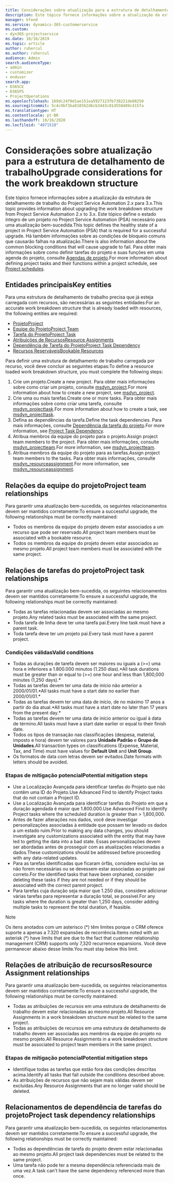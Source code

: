 ```yaml
---
title: Considerações sobre atualização para a estrutura de detalhamento de trabalho
description: Este tópico fornece informações sobre a atualização da estrutura de detalhamento de trabalho do Project Service Automation 2.x para 3.x.
manager: kfend
ms.service: dynamics-365-customerservice
ms.custom:
- dyn365-projectservice
ms.date: 10/18/2019
ms.topic: article
author: ruhercul
ms.author: ruhercul
audience: Admin
search.audienceType:
- admin
- customizer
- enduser
search.app:
- D365CE
- D365PS
- ProjectOperations
ms.openlocfilehash: 169dc24f0d1ae151ea5927123fb738221de88250
ms.sourcegitcommit: 5c4c9bf3ba018562d6cb3443c01d550489c415fa
ms.translationtype: HT
ms.contentlocale: pt-BR
ms.lasthandoff: 10/16/2020
ms.locfileid: "4071510"
---
```

# <a name="upgrade-considerations-for-the-work-breakdown-structure"></a><span data-ttu-id="f3c3e-103">Considerações sobre atualização para a estrutura de detalhamento de trabalho</span><span class="sxs-lookup"><span data-stu-id="f3c3e-103">Upgrade considerations for the work breakdown structure</span></span>
<span data-ttu-id="f3c3e-104">Este tópico fornece informações sobre a atualização da estrutura de detalhamento de trabalho do Project Service Automation 2.x para 3.x.</span><span class="sxs-lookup"><span data-stu-id="f3c3e-104">This topic provides information about upgrading the work breakdown structure from Project Service Automation 2.x to 3.x.</span></span> <span data-ttu-id="f3c3e-105">Este tópico define o estado íntegro de um projeto no Project Service Automation (PSA) necessário para uma atualização bem-sucedida.</span><span class="sxs-lookup"><span data-stu-id="f3c3e-105">This topic defines the healthy state of a project in Project Service Automation (PSA) that is required for a successful upgrade.</span></span> <span data-ttu-id="f3c3e-106">Há também informações sobre as condições de bloqueio comuns que causarão falhas na atualização.</span><span class="sxs-lookup"><span data-stu-id="f3c3e-106">There is also information about the common blocking conditions that will cause upgrade to fail.</span></span> <span data-ttu-id="f3c3e-107">Para obter mais informações sobre como definir tarefas do projeto e suas funções em uma agenda do projeto, consulte [Agendas de projeto](project-creating.md).</span><span class="sxs-lookup"><span data-stu-id="f3c3e-107">For more information about defining project tasks and their functions within a project schedule, see [Project schedules](project-creating.md).</span></span>

## <a name="key-entities"></a><span data-ttu-id="f3c3e-108">Entidades principais</span><span class="sxs-lookup"><span data-stu-id="f3c3e-108">Key entities</span></span>
<span data-ttu-id="f3c3e-109">Para uma estrutura de detalhamento de trabalho precisa que já esteja carregada com recursos, são necessárias as seguintes entidades:</span><span class="sxs-lookup"><span data-stu-id="f3c3e-109">For an accurate work breakdown structure that is already loaded with resources, the following entities are required:</span></span>

- [<span data-ttu-id="f3c3e-110">Projeto</span><span class="sxs-lookup"><span data-stu-id="f3c3e-110">Project</span></span>](https://docs.microsoft.com/dynamics365/customerengagement/on-premises/developer/entities/msdyn_project)
- [<span data-ttu-id="f3c3e-111">Equipe do Projeto</span><span class="sxs-lookup"><span data-stu-id="f3c3e-111">Project Team</span></span>](https://docs.microsoft.com/dynamics365/customerengagement/on-premises/developer/entities/msdyn_projectteam)
- [<span data-ttu-id="f3c3e-112">Tarefa do Projeto</span><span class="sxs-lookup"><span data-stu-id="f3c3e-112">Project Task</span></span>](https://docs.microsoft.com/dynamics365/customerengagement/on-premises/developer/entities/msdyn_projecttask)
- [<span data-ttu-id="f3c3e-113">Atribuições de Recursos</span><span class="sxs-lookup"><span data-stu-id="f3c3e-113">Resource Assignments</span></span>](https://docs.microsoft.com/dynamics365/customerengagement/on-premises/developer/entities/msdyn_resourceassignment)
- [<span data-ttu-id="f3c3e-114">Dependência de Tarefa do Projeto</span><span class="sxs-lookup"><span data-stu-id="f3c3e-114">Project Task Dependency</span></span>](https://docs.microsoft.com/dynamics365/customerengagement/on-premises/developer/entities/msdyn_projecttaskdependency)
- [<span data-ttu-id="f3c3e-115">Recursos Reserváveis</span><span class="sxs-lookup"><span data-stu-id="f3c3e-115">Bookable Resources</span></span>](https://docs.microsoft.com/dynamics365/customerengagement/on-premises/developer/entities/bookableresource)

<span data-ttu-id="f3c3e-116">Para definir uma estrutura de detalhamento de trabalho carregada por recurso, você deve concluir as seguintes etapas:</span><span class="sxs-lookup"><span data-stu-id="f3c3e-116">To define a resource loaded work breakdown structure, you must complete the following steps:</span></span>

1. <span data-ttu-id="f3c3e-117">Crie um projeto.</span><span class="sxs-lookup"><span data-stu-id="f3c3e-117">Create a new project.</span></span> <span data-ttu-id="f3c3e-118">Para obter mais informações sobre como criar um projeto, consulte [msdyn_project](https://docs.microsoft.com/dynamics365/customerengagement/on-premises/developer/entities/msdyn_project).</span><span class="sxs-lookup"><span data-stu-id="f3c3e-118">For more information about how to create a new project, see [msdyn_project](https://docs.microsoft.com/dynamics365/customerengagement/on-premises/developer/entities/msdyn_project).</span></span>
2. <span data-ttu-id="f3c3e-119">Crie uma ou mais tarefas.</span><span class="sxs-lookup"><span data-stu-id="f3c3e-119">Create one or more tasks.</span></span> <span data-ttu-id="f3c3e-120">Para obter mais informações sobre como criar uma tarefa, consulte [msdyn_projecttask](https://docs.microsoft.com/dynamics365/customerengagement/on-premises/developer/entities/msdyn_projecttask).</span><span class="sxs-lookup"><span data-stu-id="f3c3e-120">For more information about how to create a task, see [msdyn_projecttask](https://docs.microsoft.com/dynamics365/customerengagement/on-premises/developer/entities/msdyn_projecttask).</span></span>
3. <span data-ttu-id="f3c3e-121">Defina as dependências da tarefa.</span><span class="sxs-lookup"><span data-stu-id="f3c3e-121">Define the task dependencies.</span></span> <span data-ttu-id="f3c3e-122">Para mais informações, consulte [Dependência da tarefa do projeto](https://docs.microsoft.com/dynamics365/customerengagement/on-premises/developer/entities/msdyn_projecttaskdependency).</span><span class="sxs-lookup"><span data-stu-id="f3c3e-122">For more information, see [Project Task Dependency](https://docs.microsoft.com/dynamics365/customerengagement/on-premises/developer/entities/msdyn_projecttaskdependency).</span></span>
4. <span data-ttu-id="f3c3e-123">Atribua membros da equipe do projeto para o projeto.</span><span class="sxs-lookup"><span data-stu-id="f3c3e-123">Assign project team members to the project.</span></span> <span data-ttu-id="f3c3e-124">Para obter mais informações, consulte [msdyn_projectteam](https://docs.microsoft.com/dynamics365/customerengagement/on-premises/developer/entities/msdyn_projectteam).</span><span class="sxs-lookup"><span data-stu-id="f3c3e-124">For more information, see [msdyn_projectteam](https://docs.microsoft.com/dynamics365/customerengagement/on-premises/developer/entities/msdyn_projectteam).</span></span>
5. <span data-ttu-id="f3c3e-125">Atribua membros da equipe do projeto para as tarefas.</span><span class="sxs-lookup"><span data-stu-id="f3c3e-125">Assign project team members to the tasks.</span></span> <span data-ttu-id="f3c3e-126">Para obter mais informações, consulte [msdyn_resourceassignment](https://docs.microsoft.com/dynamics365/customerengagement/on-premises/developer/entities/msdyn_resourceassignment).</span><span class="sxs-lookup"><span data-stu-id="f3c3e-126">For more information, see [msdyn_resourceassignment](https://docs.microsoft.com/dynamics365/customerengagement/on-premises/developer/entities/msdyn_resourceassignment).</span></span>

## <a name="project-team-relationships"></a><span data-ttu-id="f3c3e-127">Relações da equipe do projeto</span><span class="sxs-lookup"><span data-stu-id="f3c3e-127">Project team relationships</span></span>

<span data-ttu-id="f3c3e-128">Para garantir uma atualização bem-sucedida, os seguintes relacionamentos devem ser mantidos corretamente:</span><span class="sxs-lookup"><span data-stu-id="f3c3e-128">To ensure a successful upgrade, the following relationships must be correctly maintained:</span></span>
- <span data-ttu-id="f3c3e-129">Todos os membros da equipe do projeto devem estar associados a um recurso que pode ser reservado.</span><span class="sxs-lookup"><span data-stu-id="f3c3e-129">All project team members must be associated with a bookable resource.</span></span>
- <span data-ttu-id="f3c3e-130">Todos os membros da equipe do projeto devem estar associados ao mesmo projeto.</span><span class="sxs-lookup"><span data-stu-id="f3c3e-130">All project team members must be associated with the same project.</span></span> 

## <a name="project-task-relationships"></a><span data-ttu-id="f3c3e-131">Relações de tarefas do projeto</span><span class="sxs-lookup"><span data-stu-id="f3c3e-131">Project task relationships</span></span>
<span data-ttu-id="f3c3e-132">Para garantir uma atualização bem-sucedida, os seguintes relacionamentos devem ser mantidos corretamente:</span><span class="sxs-lookup"><span data-stu-id="f3c3e-132">To ensure a successful upgrade, the following relationships must be correctly maintained:</span></span>

- <span data-ttu-id="f3c3e-133">Todas as tarefas relacionadas devem ser associadas ao mesmo projeto.</span><span class="sxs-lookup"><span data-stu-id="f3c3e-133">Any related tasks must be associated with the same project.</span></span>
- <span data-ttu-id="f3c3e-134">Toda tarefa de linha deve ter uma tarefa pai.</span><span class="sxs-lookup"><span data-stu-id="f3c3e-134">Every line task must have a parent task.</span></span>
- <span data-ttu-id="f3c3e-135">Toda tarefa deve ter um projeto pai.</span><span class="sxs-lookup"><span data-stu-id="f3c3e-135">Every task must have a parent project.</span></span>

### <a name="valid-conditions"></a><span data-ttu-id="f3c3e-136">Condições válidas</span><span class="sxs-lookup"><span data-stu-id="f3c3e-136">Valid conditions</span></span>

- <span data-ttu-id="f3c3e-137">Todas as durações de tarefa devem ser maiores ou iguais a (>=) uma hora e inferiores a 1.800.000 minutos (1.250 dias).\*</span><span class="sxs-lookup"><span data-stu-id="f3c3e-137">All task durations must be greater than or equal to (>=) one hour and less than 1,800,000 minutes (1,250 days).\*</span></span>
- <span data-ttu-id="f3c3e-138">Todas as tarefas devem ter uma data de início não anterior a 2000/01/01.\*</span><span class="sxs-lookup"><span data-stu-id="f3c3e-138">All tasks must have a start date no earlier than 2000/01/01.\*</span></span>
- <span data-ttu-id="f3c3e-139">Todas as tarefas devem ter uma data de início, de no máximo 17 anos a partir do dia atual.\*</span><span class="sxs-lookup"><span data-stu-id="f3c3e-139">All tasks must have a start date no later than 17 years from the present day.\*</span></span>
- <span data-ttu-id="f3c3e-140">Todas as tarefas devem ter uma data de início anterior ou igual à data de término.</span><span class="sxs-lookup"><span data-stu-id="f3c3e-140">All tasks must have a start date earlier or equal to their finish date.</span></span>
- <span data-ttu-id="f3c3e-141">Todos os tipos de transação nas classificações (despesa, material, imposto e hora) devem ter valores para **Unidade Padrão** e **Grupo de Unidades**.</span><span class="sxs-lookup"><span data-stu-id="f3c3e-141">All transaction types on classifications (Expense, Material, Tax, and Time) must have values for **Default Unit** and **Unit Group**.</span></span>
- <span data-ttu-id="f3c3e-142">Os formatos de data com letras devem ser evitados.</span><span class="sxs-lookup"><span data-stu-id="f3c3e-142">Date formats with letters should be avoided.</span></span>

### <a name="potential-mitigation-steps"></a><span data-ttu-id="f3c3e-143">Etapas de mitigação potencial</span><span class="sxs-lookup"><span data-stu-id="f3c3e-143">Potential mitigation steps</span></span>
- <span data-ttu-id="f3c3e-144">Use a Localização Avançada para identificar tarefas do Projeto que não contêm uma ID do Projeto.</span><span class="sxs-lookup"><span data-stu-id="f3c3e-144">Use Advanced Find to identify Project tasks that do not contain a Project ID.</span></span>
- <span data-ttu-id="f3c3e-145">Use a Localização Avançada para identificar tarefas do Projeto em que a duração agendada é maior que 1.800.000.</span><span class="sxs-lookup"><span data-stu-id="f3c3e-145">Use Advanced Find to identify Project tasks where the scheduled duration is greater than > 1,800,000.</span></span>
- <span data-ttu-id="f3c3e-146">Antes de fazer alterações nos dados, você deve investigar personalizações associadas à entidade que possam ter levado os dados a um estado ruim.</span><span class="sxs-lookup"><span data-stu-id="f3c3e-146">Prior to making any data changes, you should investigate any customizations associated with the entity that may have led to getting the data into a bad state.</span></span> <span data-ttu-id="f3c3e-147">Essas personalizações devem ser abordadas antes de prosseguir com as atualizações relacionadas a dados.</span><span class="sxs-lookup"><span data-stu-id="f3c3e-147">These customizations should be addressed before proceeding with any data-related updates.</span></span>
- <span data-ttu-id="f3c3e-148">Para as tarefas identificadas que ficaram órfãs, considere excluí-las se não forem necessárias ou se devessem estar associadas ao projeto pai correto.</span><span class="sxs-lookup"><span data-stu-id="f3c3e-148">For the identified tasks that have been orphaned, consider deleting these tasks if they are not needed or if they should be associated with the correct parent project.</span></span>
- <span data-ttu-id="f3c3e-149">Para tarefas cuja duração seja maior que 1.250 dias, considere adicionar várias tarefas para representar a duração total, se possível.</span><span class="sxs-lookup"><span data-stu-id="f3c3e-149">For any tasks where the duration is greater than 1,250 days, consider adding multiple tasks to represent the total duration, if feasible.</span></span>

> [!NOTE]
> <span data-ttu-id="f3c3e-150">Os itens anotados com um asterisco (\*) têm limites porque o CRM oferece suporte a apenas a 7.320 expansões de recorrência.</span><span class="sxs-lookup"><span data-stu-id="f3c3e-150">Items noted with an asterisk (\*) have limits that are due to the fact that customer relationship management (CRM) supports only 7,320 recurrence expansions.</span></span> <span data-ttu-id="f3c3e-151">Você deve permanecer abaixo desse limite.</span><span class="sxs-lookup"><span data-stu-id="f3c3e-151">You must stay below this limit.</span></span>

## <a name="resource-assignment-relationships"></a><span data-ttu-id="f3c3e-152">Relações de atribuição de recursos</span><span class="sxs-lookup"><span data-stu-id="f3c3e-152">Resource Assignment relationships</span></span>
<span data-ttu-id="f3c3e-153">Para garantir uma atualização bem-sucedida, os seguintes relacionamentos devem ser mantidos corretamente:</span><span class="sxs-lookup"><span data-stu-id="f3c3e-153">To ensure a successful upgrade, the following relationships must be correctly maintained:</span></span>

- <span data-ttu-id="f3c3e-154">Todas as atribuições de recursos em uma estrutura de detalhamento de trabalho devem estar relacionadas ao mesmo projeto.</span><span class="sxs-lookup"><span data-stu-id="f3c3e-154">All Resource Assignments in a work breakdown structure must be related to the same project.</span></span>
- <span data-ttu-id="f3c3e-155">Todas as atribuições de recursos em uma estrutura de detalhamento de trabalho devem ser associadas aos membros da equipe do projeto no mesmo projeto.</span><span class="sxs-lookup"><span data-stu-id="f3c3e-155">All Resource Assignments in a work breakdown structure must be associated to project team members in the same project.</span></span>

### <a name="potential-mitigation-steps"></a><span data-ttu-id="f3c3e-156">Etapas de mitigação potencial</span><span class="sxs-lookup"><span data-stu-id="f3c3e-156">Potential mitigation steps</span></span>
- <span data-ttu-id="f3c3e-157">Identifique todas as tarefas que estão fora das condições descritas acima.</span><span class="sxs-lookup"><span data-stu-id="f3c3e-157">Identify all tasks that fall outside the conditions described above.</span></span>  
- <span data-ttu-id="f3c3e-158">As atribuições de recursos que não sejam mais válidas devem ser excluídas.</span><span class="sxs-lookup"><span data-stu-id="f3c3e-158">Any Resource Assignments that are no longer valid should be deleted.</span></span>

## <a name="project-task-dependency-relationships"></a><span data-ttu-id="f3c3e-159">Relacionamentos de dependência de tarefas do projeto</span><span class="sxs-lookup"><span data-stu-id="f3c3e-159">Project task dependency relationships</span></span>
<span data-ttu-id="f3c3e-160">Para garantir uma atualização bem-sucedida, os seguintes relacionamentos devem ser mantidos corretamente:</span><span class="sxs-lookup"><span data-stu-id="f3c3e-160">To ensure a successful upgrade, the following relationships must be correctly maintained:</span></span>

- <span data-ttu-id="f3c3e-161">Todas as dependências de tarefa do projeto devem estar relacionadas ao mesmo projeto.</span><span class="sxs-lookup"><span data-stu-id="f3c3e-161">All project task dependencies must be related to the same project.</span></span>
- <span data-ttu-id="f3c3e-162">Uma tarefa não pode ter a mesma dependência referenciada mais de uma vez.</span><span class="sxs-lookup"><span data-stu-id="f3c3e-162">A task can't have the same dependency referenced more than once.</span></span>
